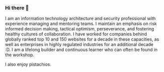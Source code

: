 ### Hi there 👋

I am an information technology architecture and security professional with experience managing and mentoring teams.  I maintain an emphasis on risk informed decision making, tactical optimism, perseverance, and fostering healthy cultures of collaboration. I have worked for companies behind globally ranked top 10 and 150 websites for a decade in these capacities, as well as enterprises in highly regulated industries for an additional decade :D.  I am a lifelong builder and continuous learner who can often be found in the workshop.

I also enjoy pistachios.

<!--
**chasemp/chasemp** is a ✨ _special_ ✨ repository because its `README.md` (this file) appears on your GitHub profile.

Here are some ideas to get you started:

- 🔭 I’m currently working on ...
- 🌱 I’m currently learning ...
- 👯 I’m looking to collaborate on ...
- 🤔 I’m looking for help with ...
- 💬 Ask me about ...
- 📫 How to reach me: ...
- 😄 Pronouns: ...
- ⚡ Fun fact: ...
-->
